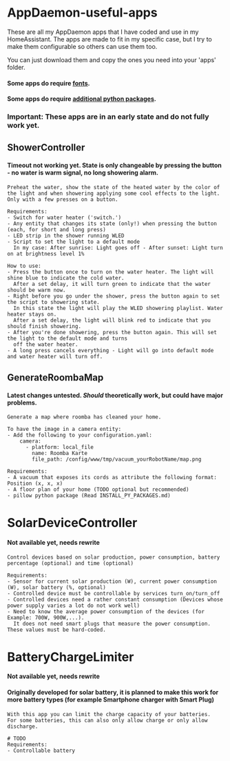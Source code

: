 # AppDaemon-useful-apps
These are all my AppDaemon apps that I have coded and use in my HomeAssistant.
The apps are made to fit in my specific case, but I try to make them configurable so others can use them too.

You can just download them and copy the ones you need into your 'apps' folder.

#### Some apps do require [fonts](apps/fonts/README.md).
#### Some apps do require [additional python packages](INSTALL_PY_PACKAGES.md).

### Important: These apps are in an early state and do not fully work yet.

## ShowerController
#### Timeout not working yet. State is only changeable by pressing the button - no water is warm signal, no long showering alarm.
    Preheat the water, show the state of the heated water by the color of the light and when showering applying some cool effects to the light.
    Only with a few presses on a button.

    Requirements:
    - Switch for water heater ('switch.')
    - Any entity that changes its state (only!) when pressing the button (each, for short and long press)
    - LED strip in the shower running WLED
    - Script to set the light to a default mode
      In my case: After sunrise: Light goes off - After sunset: Light turn on at brightness level 1%

    How to use:
    - Press the button once to turn on the water heater. The light will shine blue to indicate the cold water.
      After a set delay, it will turn green to indicate that the water should be warm now.
    - Right before you go under the shower, press the button again to set the script to showering state.
      In this state the light will play the WLED showering playlist. Water heater stays on.
      After a set delay, the light will blink red to indicate that you should finish showering.
    - After you're done showering, press the button again. This will set the light to the default mode and turns
      off the water heater.
    - A long press cancels everything - Light will go into default mode and water heater will turn off.

## GenerateRoombaMap
#### Latest changes untested. _Should_ theoretically work, but could have major problems.
    Generate a map where roomba has cleaned your home.

    To have the image in a camera entity:
    - Add the following to your configuration.yaml:
        camera:
          - platform: local_file
            name: Roomba Karte
            file_path: /config/www/tmp/vacuum_yourRobotName/map.png

    Requirements:
    - A vacuum that exposes its cords as attribute the following format: Position (x, x, x)
    - A floor plan of your home (TODO optional but recommended)
    - pillow python package (Read INSTALL_PY_PACKAGES.md)

# SolarDeviceController
#### Not available yet, needs rewrite
    Control devices based on solar production, power consumption, battery percentage (optional) and time (optional)
    
    Requirements:
    - Sensor for current solar production (W), current power consumption (W), solar battery (%, optional)
    - Controlled device must be controllable by services turn_on/turn_off
    - Controlled devices need a rather constant consumption (Devices whose power supply varies a lot do not work well)
    - Need to know the average power consumption of the devices (for Example: 700W, 900W,...).
      It does not need smart plugs that measure the power consumption. These values must be hard-coded.
# BatteryChargeLimiter
#### Not available yet, needs rewrite
#### Originally developed for solar battery, it is planned to make this work for more battery types (for example Smartphone charger with Smart Plug)
    With this app you can limit the charge capacity of your batteries.
    For some batteries, this can also only allow charge or only allow discharge.
    
    # TODO
    Requirements:
    - Controllable battery